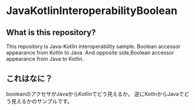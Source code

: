 # JavaKotlinInteroperabilityBoolean


## What is this repository?

This repository is Java-Kotlin interoperability sample.
Boolean accessor appearance from Kotlin to Java.
And opposite side,Boolean accessor appearance from Java to Kotlin.


## これはなに？

booleanのアクセサがJavaからKotlinでどう見えるか。
逆にKotlnからJavaでどう見えるかのサンプルです。


